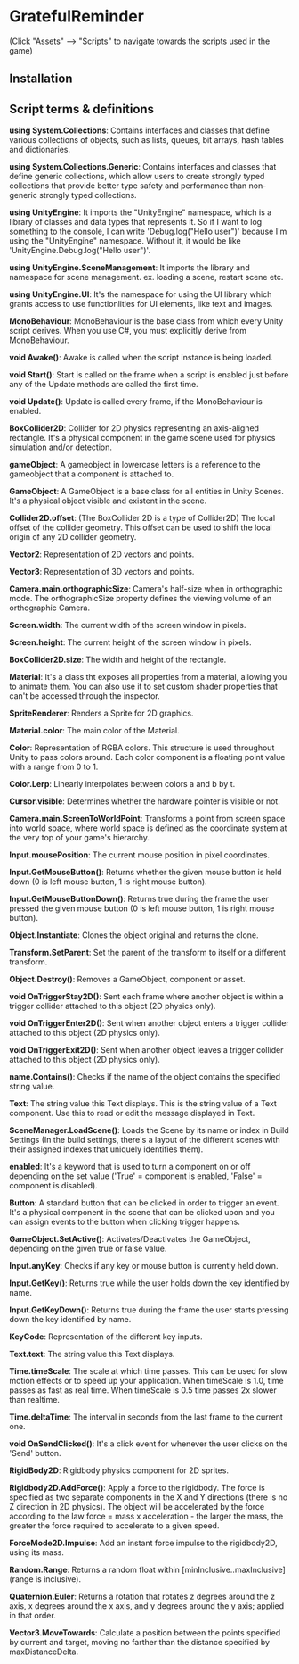 # GratefulReminder

(Click "Assets" --> "Scripts" to navigate towards the scripts used in the game)

## Installation



## Script terms & definitions

**using System.Collections**: Contains interfaces and classes that define various collections of objects, such as lists, queues, bit arrays, hash tables and dictionaries.

**using System.Collections.Generic**: Contains interfaces and classes that define generic collections, which allow users to create strongly typed collections that provide better type safety and performance than non-generic strongly typed collections.

**using UnityEngine**: It imports the "UnityEngine" namespace, which is a library of classes and data types that represents it. So if I want to log something to the console, I can write 'Debug.log("Hello user")' because I'm using the "UnityEngine" namespace. Without it, it would be like 'UnityEngine.Debug.log("Hello user")'.

**using UnityEngine.SceneManagement**: It imports the library and namespace for scene management. ex. loading a scene, restart scene etc.

**using UnityEngine.UI**: It's the namespace for using the UI library which grants access to use functionlities for UI elements, like text and images.

**MonoBehaviour**: MonoBehaviour is the base class from which every Unity script derives. When you use C#, you must explicitly derive from MonoBehaviour.

**void Awake()**: Awake is called when the script instance is being loaded.

**void Start()**: Start is called on the frame when a script is enabled just before any of the Update methods are called the first time.

**void Update()**: Update is called every frame, if the MonoBehaviour is enabled.

**BoxCollider2D**: Collider for 2D physics representing an axis-aligned rectangle. It's a physical component in the game scene used for physics simulation and/or detection.

**gameObject**: A gameobject in lowercase letters is a reference to the gameobject that a component is attached to.

**GameObject**: A GameObject is a base class for all entities in Unity Scenes. It's a physical object visible and existent in the scene.

**Collider2D.offset**: (The BoxCollider 2D is a type of Collider2D) The local offset of the collider geometry. This offset can be used to shift the local origin of any 2D collider geometry.

**Vector2**: Representation of 2D vectors and points.

**Vector3**: Representation of 3D vectors and points.

**Camera.main.orthographicSize**: Camera's half-size when in orthographic mode. The orthographicSize property defines the viewing volume of an orthographic Camera.

**Screen.width**: The current width of the screen window in pixels.

**Screen.height**: The current height of the screen window in pixels.

**BoxCollider2D.size**: The width and height of the rectangle.

**Material**: It's a class tht exposes all properties from a material, allowing you to animate them. You can also use it to set custom shader properties that can't be accessed through the inspector.

**SpriteRenderer**: Renders a Sprite for 2D graphics.

**Material.color**: The main color of the Material.

**Color**: Representation of RGBA colors. This structure is used throughout Unity to pass colors around. Each color component is a floating point value with a range from 0 to 1.

**Color.Lerp**: Linearly interpolates between colors a and b by t.

**Cursor.visible**: Determines whether the hardware pointer is visible or not.

**Camera.main.ScreenToWorldPoint**: Transforms a point from screen space into world space, where world space is defined as the coordinate system at the very top of your game's hierarchy.

**Input.mousePosition**: The current mouse position in pixel coordinates.

**Input.GetMouseButton()**: Returns whether the given mouse button is held down (0 is left mouse button, 1 is right mouse button).

**Input.GetMouseButtonDown()**: Returns true during the frame the user pressed the given mouse button (0 is left mouse button, 1 is right mouse button).

**Object.Instantiate**: Clones the object original and returns the clone.

**Transform.SetParent**: Set the parent of the transform to itself or a different transform.

**Object.Destroy()**: Removes a GameObject, component or asset.

**void OnTriggerStay2D()**: Sent each frame where another object is within a trigger collider attached to this object (2D physics only).

**void OnTriggerEnter2D()**: Sent when another object enters a trigger collider attached to this object (2D physics only).

**void OnTriggerExit2D()**: Sent when another object leaves a trigger collider attached to this object (2D physics only).

**name.Contains()**: Checks if the name of the object contains the specified string value.

**Text**: The string value this Text displays. This is the string value of a Text component. Use this to read or edit the message displayed in Text.

**SceneManager.LoadScene()**: Loads the Scene by its name or index in Build Settings (In the build settings, there's a layout of the different scenes with their assigned indexes that uniquely identifies them).

**enabled**: It's a keyword that is used to turn a component on or off depending on the set value ('True' = component is enabled, 'False' = component is disabled).

**Button**: A standard button that can be clicked in order to trigger an event. It's a physical component in the scene that can be clicked upon and you can assign events to the button when clicking trigger happens. 

**GameObject.SetActive()**: Activates/Deactivates the GameObject, depending on the given true or false value.

**Input.anyKey**: Checks if any key or mouse button is currently held down.

**Input.GetKey()**: Returns true while the user holds down the key identified by name.

**Input.GetKeyDown()**: Returns true during the frame the user starts pressing down the key identified by name.

**KeyCode**: Representation of the different key inputs.

**Text.text**: The string value this Text displays.

**Time.timeScale**: The scale at which time passes. This can be used for slow motion effects or to speed up your application. When timeScale is 1.0, time passes as fast as real time. When timeScale is 0.5 time passes 2x slower than realtime.

**Time.deltaTime**: The interval in seconds from the last frame to the current one.

**void OnSendClicked()**: It's a click event for whenever the user clicks on the 'Send' button.

**RigidBody2D**: Rigidbody physics component for 2D sprites.

**Rigidbody2D.AddForce()**: Apply a force to the rigidbody. The force is specified as two separate components in the X and Y directions (there is no Z direction in 2D physics). The object will be accelerated by the force according to the law force = mass x acceleration - the larger the mass, the greater the force required to accelerate to a given speed.

**ForceMode2D.Impulse**: Add an instant force impulse to the rigidbody2D, using its mass.

**Random.Range**: Returns a random float within [minInclusive..maxInclusive] (range is inclusive).

**Quaternion.Euler**: Returns a rotation that rotates z degrees around the z axis, x degrees around the x axis, and y degrees around the y axis; applied in that order.

**Vector3.MoveTowards**: Calculate a position between the points specified by current and target, moving no farther than the distance specified by maxDistanceDelta.
